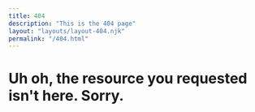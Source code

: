 ```yaml
---
title: 404
description: "This is the 404 page"
layout: "layouts/layout-404.njk"
permalink: "/404.html"
---
```

# Uh oh, the resource you requested isn't here. Sorry.
